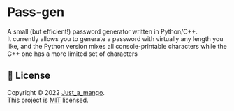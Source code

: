 # Pass-gen
A small (but efficient!) password generator written in Python/C++.\
It currently allows you to generate a password with virtually any length you like, and the Python version mixes all console-printable characters while the C++ one has a more limited set of characters

## 📝 License

Copyright © 2022 [Just_a_mango](https://github.com/just-a-mango).<br />
This project is [MIT](https://github.com/just-a-mango/pass-gen/blob/main/LICENSE) licensed.
